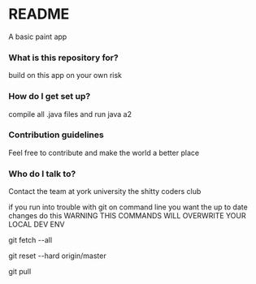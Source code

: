 # README #

A basic paint app

### What is this repository for? ###
build on this app on your own risk

### How do I get set up? ###

compile all .java files and run java a2

### Contribution guidelines ###
Feel free to contribute and make the world a better place

### Who do I talk to? ###
Contact the team at york university the shitty coders club



if you run into trouble with git on command line you want the up to date changes do this
WARNING THIS COMMANDS WILL OVERWRITE YOUR LOCAL DEV ENV


git fetch --all

git reset --hard origin/master

git pull